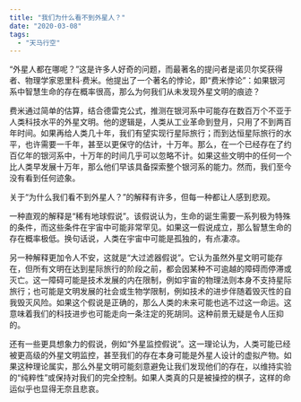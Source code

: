 ```yaml
---
title: "我们为什么看不到外星人？"
date: "2020-03-08"
tags: 
  - "天马行空"
---
```


“外星人都在哪呢？”这是许多人好奇的问题，而最著名的提问者是诺贝尔奖获得者、物理学家恩里科·费米。他提出了一个著名的悖论，即“费米悖论”：如果银河系中智慧生命的存在概率很高，那么为何我们从未发现外星文明的痕迹？

费米通过简单的估算，结合德雷克公式，推测在银河系中可能存在数百万个不亚于人类科技水平的外星文明。他的逻辑是，人类从工业革命到登月，只用了不到两百年时间。如果再给人类几十年，我们有望实现行星际旅行；而到达恒星际旅行的水平，也许需要一千年，甚至以更保守的估计，十万年。那么，在一个已经存在了约百亿年的银河系中，十万年的时间几乎可以忽略不计。如果这些文明中的任何一个比人类早发展十万年，那么他们早该具备探索整个银河系的能力。然而，我们至今没有看到任何迹象。

关于“为什么我们看不到外星人？”的解释有许多，但每一种都让人感到悲观。

一种直观的解释是“稀有地球假说”。该假说认为，生命的诞生需要一系列极为特殊的条件，而这些条件在宇宙中可能非常罕见。如果这一假说成立，那么智慧生命的存在概率极低。换句话说，人类在宇宙中可能是孤独的，有点凄凉。

另一种解释更加令人不安，这就是“大过滤器假说”。它认为虽然外星文明可能存在，但所有文明在达到星际旅行的阶段之前，都会因某种不可逾越的障碍而停滞或灭亡。这一障碍可能是技术发展的内在限制，例如宇宙的物理法则本身不支持星际旅行；也可能是文明发展的社会或生物学限制，例如技术的进步伴随着毁灭性的自我毁灭风险。如果这个假说是正确的，那么人类的未来可能也逃不过这一命运。这意味着我们的科技进步也可能走向一条注定的死胡同。这种前景无疑是令人压抑的。

还有一些更具想象力的假说，例如“外星监控假说”。这一理论认为，人类可能已经被更高级的外星文明监控，甚至我们的存在本身可能是外星人设计的虚拟产物。如果这种理论属实，那么外星文明可能刻意避免让我们发现他们的存在，以维持实验的“纯粹性”或保持对我们的完全控制。如果人类真的只是被操控的棋子，这样的命运似乎也显得无奈且悲哀。
